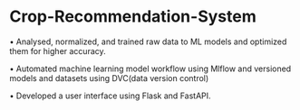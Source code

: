 # Crop-Recommendation-System

• Analysed, normalized, and trained raw data to ML models and optimized them for higher accuracy.

• Automated machine learning model workflow using Mlflow and versioned models and datasets using DVC(data
version control)

• Developed a user interface using Flask and FastAPI.
